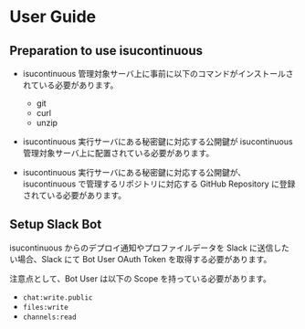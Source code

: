 # User Guide

## Preparation to use isucontinuous

* isucontinuous 管理対象サーバ上に事前に以下のコマンドがインストールされている必要があります。
    * git
    * curl
    * unzip

* isucontinuous 実行サーバにある秘密鍵に対応する公開鍵が isucontinuous 管理対象サーバ上に配置されている必要があります。

* isucontinuous 実行サーバにある秘密鍵に対応する公開鍵が、isucontinuous で管理するリポジトリに対応する GitHub Repository に登録されている必要があります。

## Setup Slack Bot

isucontinuous からのデプロイ通知やプロファイルデータを Slack に送信したい場合、Slack にて Bot User OAuth Token を取得する必要があります。

注意点として、Bot User は以下の Scope を持っている必要があります。

* `chat:write.public`
* `files:write`
* `channels:read`
